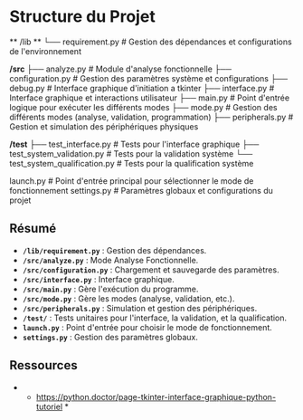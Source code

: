 # Structure du Projet
** /lib **
└── requirement.py # Gestion des dépendances et configurations de l'environnement

**/src**
├── analyze.py # Module d'analyse fonctionnelle 
├── configuration.py # Gestion des paramètres système et configurations 
├── debug.py # Interface graphique d'initiation a tkinter
├── interface.py # Interface graphique et interactions utilisateur 
├── main.py # Point d'entrée logique pour exécuter les différents modes 
├── mode.py # Gestion des différents modes (analyse, validation, programmation) 
├── peripherals.py # Gestion et simulation des périphériques physiques

**/test**
├── test_interface.py # Tests pour l'interface graphique 
├── test_system_validation.py # Tests pour la validation système 
└── test_system_qualification.py # Tests pour la qualification système

launch.py # Point d'entrée principal pour sélectionner le mode de fonctionnement settings.py # Paramètres globaux et configurations du projet

## Résumé

- **`/lib/requirement.py`** : Gestion des dépendances.
- **`/src/analyze.py`** : Mode Analyse Fonctionnelle.
- **`/src/configuration.py`** : Chargement et sauvegarde des paramètres.
- **`/src/interface.py`** : Interface graphique.
- **`/src/main.py`** : Gère l'exécution du programme.
- **`/src/mode.py`** : Gère les modes (analyse, validation, etc.).
- **`/src/peripherals.py`** : Simulation et gestion des périphériques.
- **`/test/`** : Tests unitaires pour l'interface, la validation, et la qualification.
- **`launch.py`** : Point d'entrée pour choisir le mode de fonctionnement.
- **`settings.py`** : Gestion des paramètres globaux.

## Ressources

- * https://python.doctor/page-tkinter-interface-graphique-python-tutoriel *